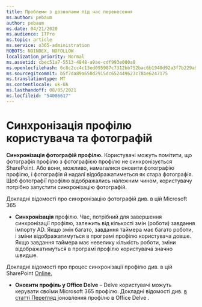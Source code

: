 ```yaml
---
title: Проблеми з дозволами під час перенесення
ms.author: pebaum
author: pebaum
ms.date: 04/21/2020
ms.audience: ITPro
ms.topic: article
ms.service: o365-administration
ROBOTS: NOINDEX, NOFOLLOW
localization_priority: Normal
ms.assetid: cbec51a7-5513-4848-a9ae-cdf993e000a8
ms.openlocfilehash: 6c8c2cc4c13ed095987c7312bb752bac6b1940d92a3f7b229a99787273cb4883
ms.sourcegitcommit: b5f7da89a650d2915dc652449623c78be6247175
ms.translationtype: MT
ms.contentlocale: uk-UA
ms.lasthandoff: 08/05/2021
ms.locfileid: "54086617"
---
```

# <a name="user-profile-and-photo-synchronization"></a>Синхронізація профілю користувача та фотографій

 **Синхронізація фотографій профілю.** Користувачі можуть помітити, що фотографія профілю з фотографією профілю не синхронізується SharePoint. Або вони, можливо, намагалися оновити фотографію профілю, і фотографія й надалі відображатиметься як стара фотографія. Щоб фотографії профілю відображались належним чином, користувачу потрібно запустити синхронізацію фотографій. 
  
Докладні відомості про синхронізацію [](https://go.microsoft.com/fwlink/?linkid=2022634) фотографій див. в цій Microsoft 365
  
- **Синхронізація** профілю. Час, потрібний для завершення синхронізації профілю, залежить від кількості змін (роботи) завдання імпорту AD. Якщо змін багато, завдання таймера має багато роботи, і зміни відображатимуться в програмі профілю користувача довше. Якщо завдання таймера має невелику кількість роботи, зміни відображатимуться в програмі профілю користувача значно швидше. 
  
Докладні відомості про процес синхронізації профілю див. в цій SharePoint [Online.](https://go.microsoft.com/fwlink/?linkid=2022639)
    
- **Оновити профіль у Office Delve** – Delve користувачі можуть керувати своїми Microsoft 365 профілю. Докладні відомості див. [в статті Перегляд і](https://support.office.com/article/View-and-update-your-profile-in-Office-Delve-4e84343b-eedf-45a1-aeb9-8627ccca14ba)оновлення профілю в Office Delve .
    

